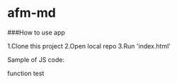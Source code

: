 # afm-md

###How to use app

1.Clone this project
2.Open  local repo
3.Run 'index.html'

Sample of JS code:

function test 
